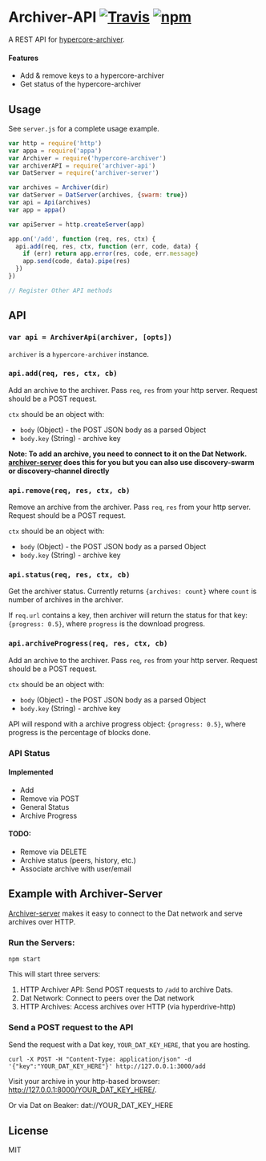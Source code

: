 # Archiver-API [![Travis](https://travis-ci.org/joehand/archiver-api.svg)](https://travis-ci.org/joehand/archiver-api) [![npm](https://img.shields.io/npm/v/archiver-api.svg)](https://npmjs.org/package/archiver-api)

A REST API for [hypercore-archiver](https://github.com/mafintosh/hypercore-archiver).

#### Features

* Add & remove keys to a hypercore-archiver
* Get status of the hypercore-archiver

## Usage

See `server.js` for a complete usage example.

```js
var http = require('http')
var appa = require('appa')
var Archiver = require('hypercore-archiver')
var archiverAPI = require('archiver-api')
var DatServer = require('archiver-server')

var archives = Archiver(dir)
var datServer = DatServer(archives, {swarm: true})
var api = Api(archives)
var app = appa()

var apiServer = http.createServer(app)

app.on('/add', function (req, res, ctx) {
  api.add(req, res, ctx, function (err, code, data) {
    if (err) return app.error(res, code, err.message)
    app.send(code, data).pipe(res)
  })
})

// Register Other API methods
```

## API

### `var api = ArchiverApi(archiver, [opts])`

`archiver` is a `hypercore-archiver` instance.

### `api.add(req, res, ctx, cb)`

Add an archive to the archiver. Pass `req`, `res` from your http server. Request should be a POST request.

`ctx` should be an object with:

* `body` (Object) - the POST JSON body as a parsed Object
* `body.key` (String) - archive key

**Note: To add an archive, you need to connect to it on the Dat Network. [archiver-server](https://github.com/joehand/archiver-server) does this for you but you can also use discovery-swarm or discovery-channel directly**

### `api.remove(req, res, ctx, cb)`

Remove an archive from the archiver. Pass `req`, `res` from your http server. Request should be a POST request.

`ctx` should be an object with:

* `body` (Object) - the POST JSON body as a parsed Object
* `body.key` (String) - archive key

### `api.status(req, res, ctx, cb)`

Get the archiver status. Currently returns `{archives: count}` where `count` is number of archives in the archiver.

If `req.url` contains a key, then archiver will return the status for that key: `{progress: 0.5}`, where `progress` is the download progress.

### `api.archiveProgress(req, res, ctx, cb)`

Add an archive to the archiver. Pass `req`, `res` from your http server. Request should be a POST request.

`ctx` should be an object with:

* `body` (Object) - the POST JSON body as a parsed Object
* `body.key` (String) - archive key

API will respond with a archive progress object: `{progress: 0.5}`, where progress is the percentage of blocks done.

### API Status

#### Implemented

* Add
* Remove via POST
* General Status
* Archive Progress

#### TODO:

* Remove via DELETE
* Archive status (peers, history, etc.)
* Associate archive with user/email 

## Example with Archiver-Server

[Archiver-server](https://github.com/joehand/archiver-server) makes it easy to connect to the Dat network and serve archives over HTTP.

### Run the Servers:

```
npm start
```

This will start three servers:

1. HTTP Archiver API: Send POST requests to `/add` to archive Dats.
2. Dat Network: Connect to peers over the Dat network
3. HTTP Archives: Access archives over HTTP (via hyperdrive-http)

### Send a POST request to the API

Send the request with a Dat key, `YOUR_DAT_KEY_HERE`, that you are hosting.

```
curl -X POST -H "Content-Type: application/json" -d '{"key":"YOUR_DAT_KEY_HERE"}' http://127.0.0.1:3000/add
```

Visit your archive in your http-based browser: http://127.0.0.1:8000/YOUR_DAT_KEY_HERE/. 

Or via Dat on Beaker: dat://YOUR_DAT_KEY_HERE

## License

MIT

